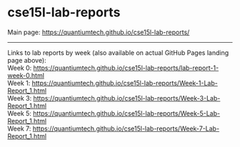 # cse15l-lab-reports
Main page: https://quantiumtech.github.io/cse15l-lab-reports/

---

Links to lab reports by week (also available on actual GitHub Pages landing page above): \
Week 0: https://quantiumtech.github.io/cse15l-lab-reports/lab-report-1-week-0.html \
Week 1: https://quantiumtech.github.io/cse15l-lab-reports/Week-1-Lab-Report_1.html \
Week 3: https://quantiumtech.github.io/cse15l-lab-reports/Week-3-Lab-Report_1.html \
Week 5: https://quantiumtech.github.io/cse15l-lab-reports/Week-5-Lab-Report_1.html \
Week 7: https://quantiumtech.github.io/cse15l-lab-reports/Week-7-Lab-Report_1.html